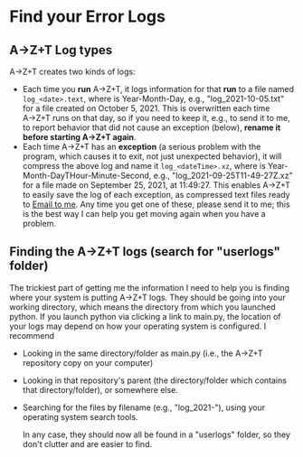 # Find your Error Logs 

## A→Z+T Log types
A→Z+T creates two kinds of logs:
- Each time you **run** A→Z+T, it logs information for that **run** to a file named `log_<date>.text`, where <date> is Year-Month-Day, e.g., "log_2021-10-05.txt" for a file created on October 5, 2021.
  This is overwritten each time A→Z+T runs on that day, so if you need to keep it, e.g., to send it to me, to report behavior that did not cause an exception (below), **rename it before starting A→Z+T again**.
- Each time A→Z+T has an **exception** (a serious problem with the program, which causes it to exit, not just unexpected behavior), it will compress the above log and name it `log_<dateTime>.xz`, where <dateTime> is Year-Month-DayTHour-Minute-Second, e.g., "log_2021-09-25T11-49-27Z.xz" for a file made on September 25, 2021, at 11:49:27. This enables A→Z+T to easily save the log of each exception, as compressed text files ready to [Email to me](BUGS.md). Any time you get one of these, please send it to me; this is the best way I can help you get moving again when you have a problem.

## Finding the A→Z+T logs (search for "userlogs" folder)
The trickiest part of getting me the information I need to help you is finding where your system is putting A→Z+T logs.
They should be going into your working directory, which means the directory from which you launched python.
If you launch python via clicking a link to main.py, the location of your logs may depend on how your operating system is configured. I recommend

- Looking in the same directory/folder as main.py (i.e., the A→Z+T repository copy on your computer)
- Looking in that repository's parent (the directory/folder which contains that directory/folder), or somewhere else.
- Searching for the files by filename (e.g., "log_2021-"), using your operating system search tools.

  In any case, they should now all be found in a "userlogs" folder, so they don't clutter and are easier to find.
